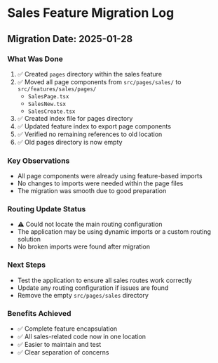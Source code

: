 # Sales Feature Migration Log

## Migration Date: 2025-01-28

### What Was Done
1. ✅ Created `pages` directory within the sales feature
2. ✅ Moved all page components from `src/pages/sales/` to `src/features/sales/pages/`
   - `SalesPage.tsx`
   - `SalesNew.tsx`
   - `SalesCreate.tsx`
3. ✅ Created index file for pages directory
4. ✅ Updated feature index to export page components
5. ✅ Verified no remaining references to old location
6. ✅ Old pages directory is now empty

### Key Observations
- All page components were already using feature-based imports
- No changes to imports were needed within the page files
- The migration was smooth due to good preparation

### Routing Update Status
- ⚠️ Could not locate the main routing configuration
- The application may be using dynamic imports or a custom routing solution
- No broken imports were found after migration

### Next Steps
- Test the application to ensure all sales routes work correctly
- Update any routing configuration if issues are found
- Remove the empty `src/pages/sales` directory

### Benefits Achieved
- ✅ Complete feature encapsulation
- ✅ All sales-related code now in one location
- ✅ Easier to maintain and test
- ✅ Clear separation of concerns
